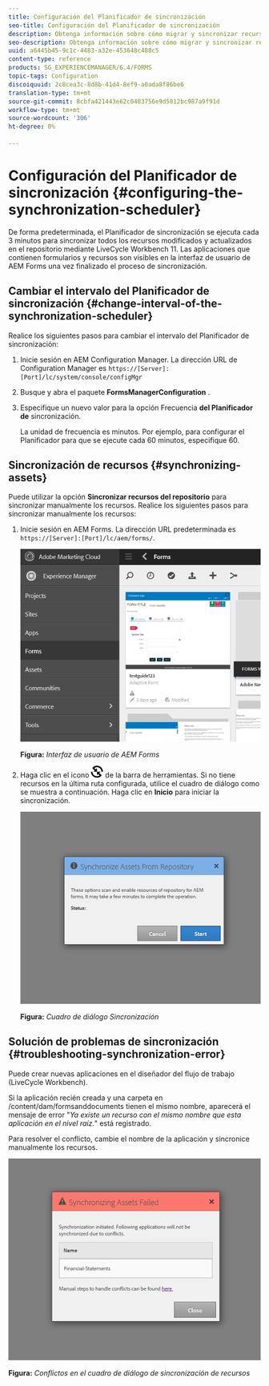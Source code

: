```yaml
---
title: Configuración del Planificador de sincronización
seo-title: Configuración del Planificador de sincronización
description: Obtenga información sobre cómo migrar y sincronizar recursos, configurar el Planificador de sincronización y utilizar carpetas para organizar recursos.
seo-description: Obtenga información sobre cómo migrar y sincronizar recursos, configurar el Planificador de sincronización y utilizar carpetas para organizar recursos.
uuid: a6445b45-9c1c-4483-a32e-453648c488c5
content-type: reference
products: SG_EXPERIENCEMANAGER/6.4/FORMS
topic-tags: Configuration
discoiquuid: 2c8cea3c-8d8b-41d4-8ef9-a0ada8f86be6
translation-type: tm+mt
source-git-commit: 8cbfa421443e62c0483756e9d5812bc987a9f91d
workflow-type: tm+mt
source-wordcount: '306'
ht-degree: 0%

---
```



# Configuración del Planificador de sincronización {#configuring-the-synchronization-scheduler}

De forma predeterminada, el Planificador de sincronización se ejecuta cada 3 minutos para sincronizar todos los recursos modificados y actualizados en el repositorio mediante LiveCycle Workbench 11. Las aplicaciones que contienen formularios y recursos son visibles en la interfaz de usuario de AEM Forms una vez finalizado el proceso de sincronización.

## Cambiar el intervalo del Planificador de sincronización {#change-interval-of-the-synchronization-scheduler}

Realice los siguientes pasos para cambiar el intervalo del Planificador de sincronización:

1. Inicie sesión en AEM Configuration Manager. La dirección URL de Configuration Manager es `https://[Server]:[Port]/lc/system/console/configMgr`

1. Busque y abra el paquete **FormsManagerConfiguration** .

1. Especifique un nuevo valor para la opción Frecuencia **del Planificador de** sincronización.

   La unidad de frecuencia es minutos. Por ejemplo, para configurar el Planificador para que se ejecute cada 60 minutos, especifique 60.

## Sincronización de recursos {#synchronizing-assets}

Puede utilizar la opción **Sincronizar recursos del repositorio** para sincronizar manualmente los recursos. Realice los siguientes pasos para sincronizar manualmente los recursos:

1. Inicie sesión en AEM Forms. La dirección URL predeterminada es `https://[Server]:[Port]/lc/aem/forms/`.

   ![Interfaz de usuario de AEM Forms](assets/aem_forms_ui.png)

   **Figura:** *Interfaz de usuario de AEM Forms*

1. Haga clic en el icono ![aem6forms_sync](assets/aem6forms_sync.png) de la barra de herramientas. Si no tiene recursos en la última ruta configurada, utilice el cuadro de diálogo como se muestra a continuación. Haga clic en **Inicio** para iniciar la sincronización.

   ![Cuadro de diálogo Sincronización](assets/migrate-and-syncronize.png)

   **Figura:** *Cuadro de diálogo Sincronización*

## Solución de problemas de sincronización {#troubleshooting-synchronization-error}

Puede crear nuevas aplicaciones en el diseñador del flujo de trabajo (LiveCycle Workbench).

Si la aplicación recién creada y una carpeta en /content/dam/formsanddocuments tienen el mismo nombre, aparecerá el mensaje de error &quot;*Ya existe un recurso con el mismo nombre que esta aplicación en el nivel raíz.*&quot; está registrado.

Para resolver el conflicto, cambie el nombre de la aplicación y sincronice manualmente los recursos.

![Conflictos en el cuadro de diálogo de sincronización de recursos](assets/sync-conflict.png)

**Figura:** *Conflictos en el cuadro de diálogo de sincronización de recursos*

